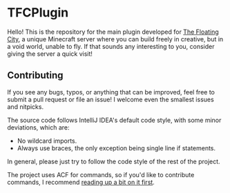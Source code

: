 # TFCPlugin
Hello! This is the repository for the main plugin developed for 
[The Floating City](https://thefloating.city), a unique Minecraft server where
you can build freely in creative, but in a void world, unable to fly. If that
sounds any interesting to you, consider giving the server a quick visit!

## Contributing
If you see any bugs, typos, or anything that can be improved, feel free to
submit a pull request or file an issue! I welcome even the smallest issues
and nitpicks.

The source code follows IntelliJ IDEA's default code style, with some minor
deviations, which are:
- No wildcard imports.
- Always use braces, the only exception being single line if statements.

In general, please just try to follow the code style of the rest of the project.
 
The project uses ACF for commands, so if you'd like to contribute commands, 
I recommend [reading up a bit on it first](https://github.com/aikar/commands/wiki).